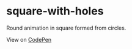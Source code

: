 # square-with-holes

Round animation in square formed from circles.

View on [CodePen](https://codepen.io/palegreen/pen/pEJJpx)

